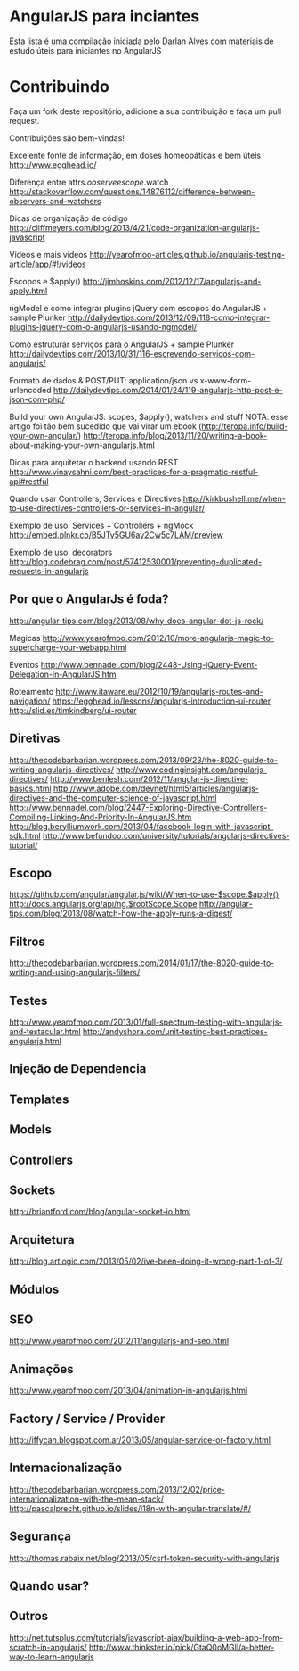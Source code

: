 AngularJS para inciantes
=========================

Esta lista é uma compilação iniciada pelo Darlan Alves com materiais de estudo úteis para iniciantes no AngularJS

Contribuindo
==============
Faça um fork deste repositório, adicione a sua contribuição e faça um pull request.

Contribuições são bem-vindas!

Excelente fonte de informação, em doses homeopáticas e bem úteis
http://www.egghead.io/

Diferença entre attrs.$observe e scope.$watch
http://stackoverflow.com/questions/14876112/difference-between-observers-and-watchers

Dicas de organização de código
http://cliffmeyers.com/blog/2013/4/21/code-organization-angularjs-javascript

Videos e mais vídeos
http://yearofmoo-articles.github.io/angularjs-testing-article/app/#!/videos

Escopos e $apply()
http://jimhoskins.com/2012/12/17/angularjs-and-apply.html

ngModel e como integrar plugins jQuery com escopos do AngularJS + sample Plunker
http://dailydevtips.com/2013/12/09/118-como-integrar-plugins-jquery-com-o-angularjs-usando-ngmodel/

Como estruturar serviços para o AngularJS + sample Plunker
http://dailydevtips.com/2013/10/31/116-escrevendo-servicos-com-angularjs/

Formato de dados & POST/PUT: application/json vs x-www-form-urlencoded
http://dailydevtips.com/2014/01/24/119-angularjs-http-post-e-json-com-php/

Build your own AngularJS: scopes, $apply(), watchers and stuff
NOTA: esse artigo foi tão bem sucedido que vai virar um ebook (http://teropa.info/build-your-own-angular/)
http://teropa.info/blog/2013/11/20/writing-a-book-about-making-your-own-angularjs.html

Dicas para arquitetar o backend usando REST
http://www.vinaysahni.com/best-practices-for-a-pragmatic-restful-api#restful

Quando usar Controllers, Services e Directives
http://kirkbushell.me/when-to-use-directives-controllers-or-services-in-angular/

Exemplo de uso: Services + Controllers + ngMock
http://embed.plnkr.co/B5JTy5GU6ay2Cw5c7LAM/preview

Exemplo de uso: decorators
http://blog.codebrag.com/post/57412530001/preventing-duplicated-requests-in-angularjs

## Por que o AngularJs é foda?
http://angular-tips.com/blog/2013/08/why-does-angular-dot-js-rock/

Magicas
http://www.yearofmoo.com/2012/10/more-angularjs-magic-to-supercharge-your-webapp.html

Eventos
http://www.bennadel.com/blog/2448-Using-jQuery-Event-Delegation-In-AngularJS.htm

Roteamento
http://www.itaware.eu/2012/10/19/angularjs-routes-and-navigation/
https://egghead.io/lessons/angularjs-introduction-ui-router
http://slid.es/timkindberg/ui-router

## Diretivas
http://thecodebarbarian.wordpress.com/2013/09/23/the-8020-guide-to-writing-angularjs-directives/
http://www.codinginsight.com/angularjs-directives/
http://www.benlesh.com/2012/11/angular-js-directive-basics.html
http://www.adobe.com/devnet/html5/articles/angularjs-directives-and-the-computer-science-of-javascript.html
http://www.bennadel.com/blog/2447-Exploring-Directive-Controllers-Compiling-Linking-And-Priority-In-AngularJS.htm
http://blog.berylliumwork.com/2013/04/facebook-login-with-javascript-sdk.html
http://www.befundoo.com/university/tutorials/angularjs-directives-tutorial/

## Escopo
https://github.com/angular/angular.js/wiki/When-to-use-$scope.$apply()
http://docs.angularjs.org/api/ng.$rootScope.Scope
http://angular-tips.com/blog/2013/08/watch-how-the-apply-runs-a-digest/

## Filtros
http://thecodebarbarian.wordpress.com/2014/01/17/the-8020-guide-to-writing-and-using-angularjs-filters/

## Testes
http://www.yearofmoo.com/2013/01/full-spectrum-testing-with-angularjs-and-testacular.html
http://andyshora.com/unit-testing-best-practices-angularjs.html

## Injeção de Dependencia
## Templates
## Models
## Controllers
## Sockets
http://briantford.com/blog/angular-socket-io.html

## Arquitetura
http://blog.artlogic.com/2013/05/02/ive-been-doing-it-wrong-part-1-of-3/

## Módulos
## SEO
http://www.yearofmoo.com/2012/11/angularjs-and-seo.html

## Animações
http://www.yearofmoo.com/2013/04/animation-in-angularjs.html

## Factory / Service / Provider
http://iffycan.blogspot.com.ar/2013/05/angular-service-or-factory.html

## Internacionalização
http://thecodebarbarian.wordpress.com/2013/12/02/price-internationalization-with-the-mean-stack/
http://pascalprecht.github.io/slides/i18n-with-angular-translate/#/

## Segurança
http://thomas.rabaix.net/blog/2013/05/csrf-token-security-with-angularjs

## Quando usar?

## Outros
http://net.tutsplus.com/tutorials/javascript-ajax/building-a-web-app-from-scratch-in-angularjs/
http://www.thinkster.io/pick/GtaQ0oMGIl/a-better-way-to-learn-angularjs
